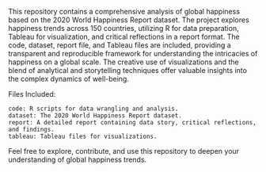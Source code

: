 This repository contains a comprehensive analysis of global happiness based on the 2020 World Happiness Report dataset. The project explores happiness trends across 150 countries, utilizing R for data preparation, Tableau for visualization, and critical reflections in a report format. The code, dataset, report file, and Tableau files are included, providing a transparent and reproducible framework for understanding the intricacies of happiness on a global scale. The creative use of visualizations and the blend of analytical and storytelling techniques offer valuable insights into the complex dynamics of well-being.

Files Included:

    code: R scripts for data wrangling and analysis.
    dataset: The 2020 World Happiness Report dataset.
    report: A detailed report containing data story, critical reflections, and findings.
    tableau: Tableau files for visualizations.

Feel free to explore, contribute, and use this repository to deepen your understanding of global happiness trends.
